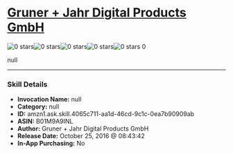 # [Gruner + Jahr Digital Products GmbH](http://alexa.amazon.com/#skills/amzn1.ask.skill.4065c711-aa1d-46cd-9c1c-0ea7b90909ab)
![0 stars](../../images/ic_star_border_black_18dp_1x.png)![0 stars](../../images/ic_star_border_black_18dp_1x.png)![0 stars](../../images/ic_star_border_black_18dp_1x.png)![0 stars](../../images/ic_star_border_black_18dp_1x.png)![0 stars](../../images/ic_star_border_black_18dp_1x.png) 0

null

***

### Skill Details

* **Invocation Name:** null
* **Category:** null
* **ID:** amzn1.ask.skill.4065c711-aa1d-46cd-9c1c-0ea7b90909ab
* **ASIN:** B01M9A9INL
* **Author:** Gruner + Jahr Digital Products GmbH
* **Release Date:** October 25, 2016 @ 08:43:42
* **In-App Purchasing:** No
